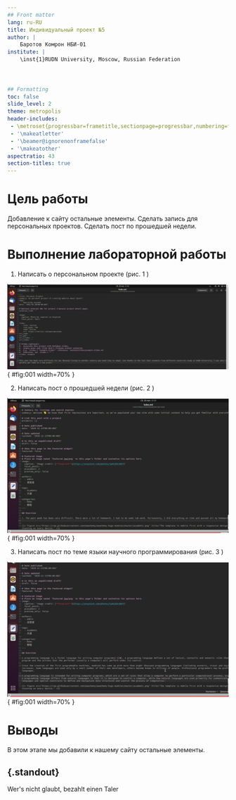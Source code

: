 ```yaml
---
## Front matter
lang: ru-RU
title: Индивидуальный проект №5
author: |
	Баротов Комрон НБИ-01
institute: |
	\inst{1}RUDN University, Moscow, Russian Federation
	


## Formatting
toc: false
slide_level: 2
theme: metropolis
header-includes: 
 - \metroset{progressbar=frametitle,sectionpage=progressbar,numbering=fraction}
 - '\makeatletter'
 - '\beamer@ignorenonframefalse'
 - '\makeatother'
aspectratio: 43
section-titles: true
---
```


# Цель работы 

Добавление к сайту остальные элементы. Сделать запись для персональных проектов. Сделать пост по прошедшей недели. 

# Выполнение лабораторной работы

1. Написать о персональном проекте (рис. 1 )

![Редактирование шаблона ](images/1.png){ #fig:001 width=70% }

2. Написать пост о прошедшей недели (рис. 2 )

![Пост о прошедшей недели](images/2.png){ #fig:001 width=70% }

3. Написать пост по теме языки научного программирования (рис. 3 )

![Языки научного программирования](images/3.png){ #fig:001 width=70% }


# Выводы

В этом этапе мы добавили к нашему сайту остальные элементы. 



## {.standout}

Wer's nicht glaubt, bezahlt einen Taler
